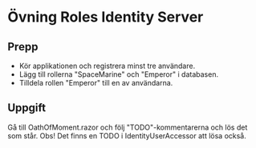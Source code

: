 # Övning Roles Identity Server

## Prepp

* Kör applikationen och registrera minst tre användare.
* Lägg till rollerna "SpaceMarine" och "Emperor" i databasen.
* Tilldela rollen "Emperor" till en av användarna.

## Uppgift

Gå till OathOfMoment.razor och följ "TODO"-kommentarerna och lös det som står.
Obs! Det finns en TODO i IdentityUserAccessor att lösa också.